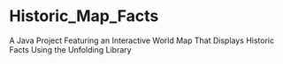 # Historic_Map_Facts
A Java Project Featuring an Interactive World Map That Displays Historic Facts Using the Unfolding Library

